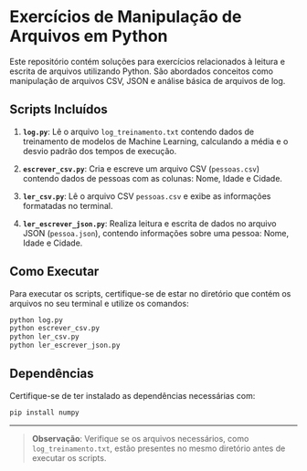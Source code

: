 # Exercícios de Manipulação de Arquivos em Python

Este repositório contém soluções para exercícios relacionados à leitura e escrita de arquivos utilizando Python. São abordados conceitos como manipulação de arquivos CSV, JSON e análise básica de arquivos de log.

## Scripts Incluídos

1. **`log.py`**: Lê o arquivo `log_treinamento.txt` contendo dados de treinamento de modelos de Machine Learning, calculando a média e o desvio padrão dos tempos de execução.

2. **`escrever_csv.py`**: Cria e escreve um arquivo CSV (`pessoas.csv`) contendo dados de pessoas com as colunas: Nome, Idade e Cidade.

3. **`ler_csv.py`**: Lê o arquivo CSV `pessoas.csv` e exibe as informações formatadas no terminal.

4. **`ler_escrever_json.py`**: Realiza leitura e escrita de dados no arquivo JSON (`pessoa.json`), contendo informações sobre uma pessoa: Nome, Idade e Cidade.

## Como Executar

Para executar os scripts, certifique-se de estar no diretório que contém os arquivos no seu terminal e utilize os comandos:

```bash
python log.py
python escrever_csv.py
python ler_csv.py
python ler_escrever_json.py
```

## Dependências

Certifique-se de ter instalado as dependências necessárias com:

```bash
pip install numpy
```

---

> **Observação**: Verifique se os arquivos necessários, como `log_treinamento.txt`, estão presentes no mesmo diretório antes de executar os scripts.


